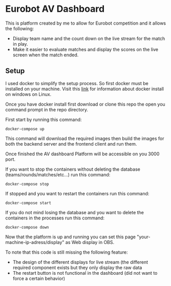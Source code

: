 # Eurobot AV Dashboard

This is platform created by me to allow for Eurobot competition and it allows the following:

- Display team name and the count down on the live stream for the match in play.
- Make it easier to evaluate matches and display the scores on the live screen when the match ended.

## Setup

I used docker to simplify the setup process. So first docker must be installed on your machine. Visit this [link](https://docs.docker.com/desktop/) for information about docker install on windows on Linux.

Once you have docker install first download or clone this repo the open you command prompt in the repo directory.

First start by running this command:

```
docker-compose up
```

This command will download the required images then build the images for both the backend server and the frontend client and run them.

Once finished the AV dashboard Platform will be accessible on you 3000 port.

If you want to stop the containers without deleting the database (teams/rounds/matches/etc…) run this command:

```
docker-compose stop
```

If stopped and you want to restart the containers run this command:

```
docker-compose start
```

If you do not mind losing the database and you want to delete the containers in the processes run this command:

```
docker-compose down
```

Now that the platform is up and running you can set this page "your-machine-ip-adress/display" as Web display in OBS.

To note that this code is still missing the following feature:

- The design of the different displays for live stream (the different required component exists but they only display the raw data
- The restart button is not functional in the dashboard (did not want to force a certain behavior)
